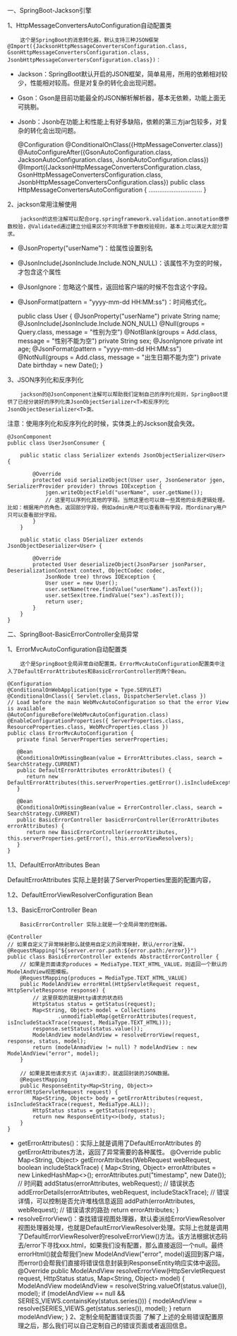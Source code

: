 
一、SpringBoot-Jackson引擎

1、HttpMessageConvertersAutoConfiguration自动配置类

		这个是SpringBoot的消息转化器，默认支持三种JSON框架@Import({JacksonHttpMessageConvertersConfiguration.class, GsonHttpMessageConvertersConfiguration.class, JsonbHttpMessageConvertersConfiguration.class})：

- Jackson：SpringBoot默认开启的JSON框架，简单易用，所用的依赖相对较少，性能相对较高。但是对复杂的转化会出现问题。

- Gson：Gson是目前功能最全的JSON解析解析器，基本无依赖，功能上面无可挑剔。
- Jsonb：Jsonb在功能上和性能上有好多缺陷，依赖的第三方jar包较多，对复杂的转化会出现问题。

    @Configuration
    @ConditionalOnClass({HttpMessageConverter.class})
    @AutoConfigureAfter({GsonAutoConfiguration.class, JacksonAutoConfiguration.class, JsonbAutoConfiguration.class})
    @Import({JacksonHttpMessageConvertersConfiguration.class, GsonHttpMessageConvertersConfiguration.class, JsonbHttpMessageConvertersConfiguration.class})
    public class HttpMessageConvertersAutoConfiguration {
        …………………………
    }

2、jackson常用注解使用

		jackson的这些注解可以配合org.springframework.validation.annotation做参数校验，@Validated通过建立分组来区分不同场景下参数校验规则，基本上可以满足大部分需求。

-  @JsonProperty("userName")：给属性设置别名
-  @JsonInclude(JsonInclude.Include.NON_NULL)：该属性不为空的时候，才包含这个属性
-  @JsonIgnore：忽略这个属性，返回给客户端的时候不包含这个字段。
- @JsonFormat(pattern = "yyyy-mm-dd HH:MM:ss")：时间格式化。

    public class User {
        @JsonProperty("userName")
        private String name;
        @JsonInclude(JsonInclude.Include.NON_NULL)
        @Null(groups = Query.class, message = "性别为空")
        @NotBlank(groups = Add.class, message = "性别不能为空")
        private String sex;
        @JsonIgnore
        private int age;
        @JsonFormat(pattern = "yyyy-mm-dd HH:MM:ss")
        @NotNull(groups = Add.class, message = "出生日期不能为空")
        private Date birthday = new Date();
    }

3、JSON序列化和反序列化

		jackson的@JsonComponent注解可以帮助我们定制自己的序列化规则，SpringBoot提供了已经分装好的序列化类JsonObjectSerializer<T>和反序列化JsonObjectDeserializer<T>类。

注意：使用序列化和反序列化的时候，实体类上的Jsckson就会失效。

    @JsonComponent
    public class UserJsonConsumer {
    
        public static class Serializer extends JsonObjectSerializer<User> {
    
            @Override
            protected void serializeObject(User user, JsonGenerator jgen, SerializerProvider provider) throws IOException {
                jgen.writeObjectField("userName", user.getName());
                // 这里可以序列化其他的字段。当然这里也可以做一些其他的业务逻辑处理。比如：根据用户的角色，返回部分字段，例如admin用户可以查看所有字段，而ordinary用户只可以查看部分字段。
            }
        }
    
        public static class DSerializer extends JsonObjectDeserializer<User> {
    
            @Override
            protected User deserializeObject(JsonParser jsonParser, DeserializationContext context, ObjectCodec codec,
                JsonNode tree) throws IOException {
                User user = new User();
                user.setName(tree.findValue("userName").asText());
                user.setSex(tree.findValue("sex").asText());
                return user;
            }
        }
    }

二、SpringBoot-BasicErrorController全局异常

1、ErrorMvcAutoConfiguration自动配置类

		这个是SpringBoot全局异常自动配置类。ErrorMvcAutoConfiguration配置类中注入了DefaultErrorAttributes和BasicErrorController的两个Bean。

    @Configuration
    @ConditionalOnWebApplication(type = Type.SERVLET)
    @ConditionalOnClass({ Servlet.class, DispatcherServlet.class })
    // Load before the main WebMvcAutoConfiguration so that the error View is available
    @AutoConfigureBefore(WebMvcAutoConfiguration.class)
    @EnableConfigurationProperties({ ServerProperties.class, ResourceProperties.class, WebMvcProperties.class })
    public class ErrorMvcAutoConfiguration {
       private final ServerProperties serverProperties;
        
       @Bean
       @ConditionalOnMissingBean(value = ErrorAttributes.class, search = SearchStrategy.CURRENT)
       public DefaultErrorAttributes errorAttributes() {
          return new DefaultErrorAttributes(this.serverProperties.getError().isIncludeException());
       }
        
       @Bean
       @ConditionalOnMissingBean(value = ErrorController.class, search = SearchStrategy.CURRENT)
       public BasicErrorController basicErrorController(ErrorAttributes errorAttributes) {
          return new BasicErrorController(errorAttributes, this.serverProperties.getError(), this.errorViewResolvers);
       }
    }

1.1、DefaultErrorAttributes Bean

DefaultErrorAttributes 实际上是封装了ServerProperties里面的配置内容，

1.2、DefaultErrorViewResolverConfiguration Bean

1.3、BasicErrorController Bean

		BasicErrorController 实际上就是一个全局异常的控制器。

    @Controller
    // 如果自定义了异常映射那么就使用自定义的异常映射，默认/error注解，
    @RequestMapping("${server.error.path:${error.path:/error}}")
    public class BasicErrorController extends AbstractErrorController {
        // 如果是页面请求produces = MediaType.TEXT_HTML_VALUE，则返回一个默认的ModelAndView视图模板。
        @RequestMapping(produces = MediaType.TEXT_HTML_VALUE)
    	public ModelAndView errorHtml(HttpServletRequest request, HttpServletResponse response) {
            // 这里获取的就是Http请求的状态码
    		HttpStatus status = getStatus(request);
    		Map<String, Object> model = Collections
    				.unmodifiableMap(getErrorAttributes(request, isIncludeStackTrace(request, MediaType.TEXT_HTML)));
    		response.setStatus(status.value());
    		ModelAndView modelAndView = resolveErrorView(request, response, status, model);
    		return (modelAnmadView != null) ? modelAndView : new ModelAndView("error", model);
    	}
    
        // 如果是其他请求方式（Ajax请求），就返回封装的JSON数据。
    	@RequestMapping
    	public ResponseEntity<Map<String, Object>> error(HttpServletRequest request) {
    		Map<String, Object> body = getErrorAttributes(request, isIncludeStackTrace(request, MediaType.ALL));
    		HttpStatus status = getStatus(request);
    		return new ResponseEntity<>(body, status);
    	}
    }

- getErrorAttributes()：实际上就是调用了DefaultErrorAttributes 的getErrorAttributes方法，返回了异常需要的各种属性。
      @Override
      public Map<String, Object> getErrorAttributes(WebRequest webRequest, boolean includeStackTrace) {
         Map<String, Object> errorAttributes = new LinkedHashMap<>();
         errorAttributes.put("timestamp", new Date()); // 时间戳
         addStatus(errorAttributes, webRequest); // 错误状态
         addErrorDetails(errorAttributes, webRequest, includeStackTrace); // 错误详情，可以控制是否允许堆栈信息返回
         addPath(errorAttributes, webRequest); // 错误请求的路劲
         return errorAttributes;
      }
- resolveErrorView()：查找错误视图处理器，默认委派给ErrorViewResolver视图处理器处理，也就是DefaultErrorViewResolver处理。实际上也就是调用了DefaultErrorViewResolver的resolveErrorView()方法。该方法根据状态码去/error下寻找xxx.html，如果我们没有配置，那么直接返回一个null。最终errorHtml()就会帮我们new ModelAndView("error", model)返回到客户端，而error()会帮我们直接将错误信息封装到ResponseEntity响应实体中返回。
      @Override
      public ModelAndView resolveErrorView(HttpServletRequest request, HttpStatus status, Map<String, Object> model) {
         ModelAndView modelAndView = resolve(String.valueOf(status.value()), model);
         if (modelAndView == null && SERIES_VIEWS.containsKey(status.series())) {
            modelAndView = resolve(SERIES_VIEWS.get(status.series()), model);
         }
         return modelAndView;
      }
  2、定制全局配置错误页面
  		了解了上述的全局错误配置原理之后，那么我们可以自己定制自己的错误页面或者返回信息。
  
  
